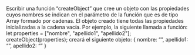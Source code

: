Escribir una función “createObject” que cree un objeto con las propiedades cuyos nombres se indican
en el parámetro de la función que es de tipo Array formado por cadenas. El objeto creado tiene todas
las propiedades inicializadas a la cadena vacía. Por ejemplo, la siguiente llamada a función:
let properties = ["nombre", "apellido1", "apellido2"];
createObject(properties);
creará el siguiente objeto:
{ nombre: “”,
 apellido1: “”,
 apellido2: “”
}